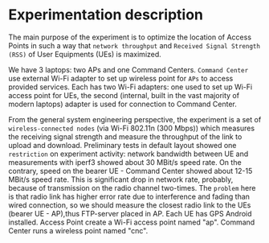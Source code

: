 # Experimentation description

The main purpose of the experiment is to optimize the location of Access Points in such a way that
`network throughput` and `Received Signal Strength (RSS)` of User Equipments (UEs) is maximized.

We have 3 laptops: two APs and one Command Centers.
`Command Center` use external Wi-Fi adapter to set up wireless point for `APs` to access provided
services. Each has two Wi-Fi adapters: one used to set up Wi-Fi access point for UEs, the second
(internal, built in the vast majority of modern laptops) adapter is used for connection to Command
Center.

From the general system engineering perspective, the experiment is a set of `wireless-connected
nodes` (via Wi-Fi 802.11n (300 Mbps)) which measures the receiving signal strength and measure
the throughput of the link to upload and download.
Preliminary tests in default layout showed one `restriction` on experiment activity: network
bandwidth between UE and measurements with iperf3 showed about 30 MBit/s speed rate. On
the contrary, speed on the bearer UE - Command Center showed about 12-15 MBit/s speed
rate. This is significant drop in network rate, probably, because of transmission on the radio channel
two-times. The `problem` here is that radio link has higher error rate due to interference and fading
than wired connection, so we should measure the closest radio link to the UEs (bearer UE - AP),thus
FTP-server placed in AP.
Each UE has GPS Android installed. Access Point create a Wi-Fi access point named "ap".
Command Center runs a wireless point named "cnc".